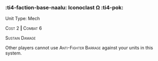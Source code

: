 ### :ti4-faction-base-naalu: **Iconoclast Ω** :ti4-pok:

Unit Type: Mech 

<span style="font-variant:small-caps;">Cost</span> 2 __|__ <span style="font-variant:small-caps;">Combat</span> 6

<span style="font-variant:small-caps;">Sustain Damage</span>

Other players cannot use <span style="font-variant:small-caps;">Anti-Fighter Barrage</span> against your units in this system.
